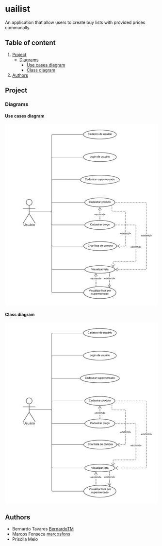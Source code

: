 # uailist

An application that allow users to create buy lists with provided prices communally.

## Table of content

1. [Project](#project)
    - [Diagrams](#diagrams)
        - [Use cases diagram](#use-cases-diagram)
        - [Class diagram](#class-diagram)
2. [Authors](#authors)


## Project

### Diagrams

#### Use cases diagram

<img src="docs/use_cases_diagram.png"/>

#### Class diagram

<img src="docs/use_cases_diagram.png"/>



## Authors
- Bernardo Tavares [BernardoTM](https://github.com/BernardoTM)
- Marcos Fonseca [marcosfons](https://github.com/marcosfons)
- Priscila Melo []()
